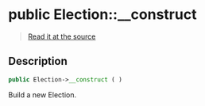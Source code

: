 # public Election::__construct

> [Read it at the source](https://github.com/julien-boudry/Condorcet/blob/master/src/Election.php#L134)

## Description    

```php
public Election->__construct ( )
```

Build a new Election.
    